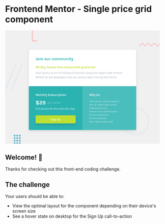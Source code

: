# Frontend Mentor - Single price grid component

![Design preview for the Single price grid component coding challenge](./design/desktop-preview.jpg)

## Welcome! 👋

Thanks for checking out this front-end coding challenge.

## The challenge

Your users should be able to:

- View the optimal layout for the component depending on their device's screen size
- See a hover state on desktop for the Sign Up call-to-action
